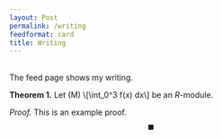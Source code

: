 ```yaml
---
layout: Post
permalink: /writing
feedformat: card
title: Writing
---
```

<br/>
The feed page shows my writing. 

**Theorem 1.** Let \(M\) \\[\int_0^3 f(x) dx\\] be an $R$-module.

*Proof.* This is an example proof. $$\blacksquare$$

